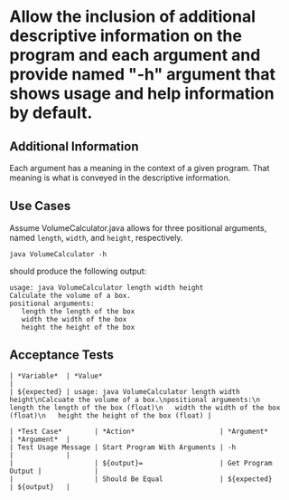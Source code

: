 # Allow the inclusion of additional descriptive information on the program and each argument and provide named "-h" argument that shows usage and help information by default.

## Additional Information

Each argument has a meaning in the context of a given program. That meaning is what is conveyed in the descriptive information.

## Use Cases

Assume VolumeCalculator.java allows for three positional arguments, named `length`, `width`, and `height`, respectively.

    java VolumeCalculator -h

should produce the following output:

    usage: java VolumeCalculator length width height
    Calculate the volume of a box.
    positional arguments:
       length the length of the box
       width the width of the box
       height the height of the box

## Acceptance Tests

    | *Variable*  | *Value*                                                                                                                                                                                                                         |
    | ${expected} | usage: java VolumeCalculator length width height\nCalcuate the volume of a box.\npositional arguments:\n   length the length of the box (float)\n   width the width of the box (float)\n   height the height of the box (float) |
    
    | *Test Case*        | *Action*                     | *Argument*         | *Argument*  |
    | Test Usage Message | Start Program With Arguments | -h                 |             |
    |                    | ${output}=                   | Get Program Output |             |
    |                    | Should Be Equal              | ${expected}        | ${output}   |

